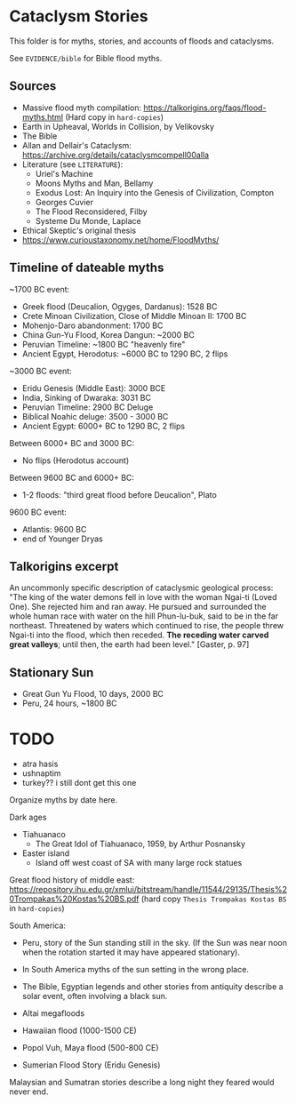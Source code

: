 # Cataclysm Stories

This folder is for myths, stories, and accounts of floods and cataclysms.

See `EVIDENCE/bible` for Bible flood myths.

## Sources

- Massive flood myth compilation: https://talkorigins.org/faqs/flood-myths.html (Hard copy in `hard-copies`)
- Earth in Upheaval, Worlds in Collision, by Velikovsky
- The Bible
- Allan and Dellair's Cataclysm: https://archive.org/details/cataclysmcompell00alla
- Literature (see `LITERATURE`):
	- Uriel's Machine
	- Moons Myths and Man, Bellamy
	- Exodus Lost: An Inquiry into the Genesis of Civilization, Compton
	- Georges Cuvier
	- The Flood Reconsidered, Filby
	- Systeme Du Monde, Laplace
- Ethical Skeptic's original thesis
- https://www.curioustaxonomy.net/home/FloodMyths/

## Timeline of dateable myths

~1700 BC event:
- Greek flood (Deucalion, Ogyges, Dardanus): 1528 BC
- Crete Minoan Civilization, Close of Middle Minoan II: 1700 BC
- Mohenjo-Daro abandonment: 1700 BC
- China Gun-Yu Flood, Korea Dangun: ~2000 BC
- Peruvian Timeline: ~1800 BC "heavenly fire"
- Ancient Egypt, Herodotus: ~6000 BC to 1290 BC, 2 flips

~3000 BC event:
- Eridu Genesis (Middle East): 3000 BCE
- India, Sinking of Dwaraka: 3031 BC
- Peruvian Timeline: 2900 BC Deluge
- Biblical Noahic deluge: 3500 - 3000 BC
- Ancient Egypt: 6000+ BC to 1290 BC, 2 flips

Between 6000+ BC and 3000 BC:
- No flips (Herodotus account)

Between 9600 BC and 6000+ BC:
- 1-2 floods: "third great flood before Deucalion", Plato

9600 BC event:
- Atlantis: 9600 BC
- end of Younger Dryas

## Talkorigins excerpt

An uncommonly specific description of cataclysmic geological process: "The king of the water demons fell in love with the woman Ngai-ti (Loved One). She rejected him and ran away. He pursued and surrounded the whole human race with water on the hill Phun-lu-buk, said to be in the far northeast. Threatened by waters which continued to rise, the people threw Ngai-ti into the flood, which then receded. **The receding water carved great valleys**; until then, the earth had been level." [Gaster, p. 97]

## Stationary Sun

- Great Gun Yu Flood, 10 days, 2000 BC
- Peru, 24 hours, ~1800 BC

# TODO

- atra hasis
- ushnaptim
- turkey?? i still dont get this one

Organize myths by date here.

Dark ages

- Tiahuanaco
	- The Great Idol of Tiahuanaco, 1959, by Arthur Posnansky
- Easter island
	- Island off west coast of SA with many large rock statues

Great flood history of middle east: https://repository.ihu.edu.gr/xmlui/bitstream/handle/11544/29135/Thesis%20Trompakas%20Kostas%20BS.pdf (hard copy `Thesis Trompakas Kostas BS` in `hard-copies`)

South America:
- Peru, story of the Sun standing still in the sky. (If the Sun was near noon when the rotation started it may have appeared stationary).
- In South America myths of the sun setting in the wrong place.

- The Bible, Egyptian legends and other stories from antiquity describe a solar event, often involving a black sun.
- Altai megafloods
- Hawaiian flood (1000-1500 CE)
- Popol Vuh, Maya flood (500-800 CE)
- Sumerian Flood Story (Eridu Genesis)

Malaysian and Sumatran stories describe a long night they feared would never end.